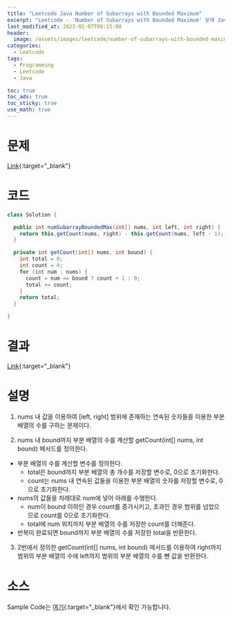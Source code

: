 ```yaml
---
title: "Leetcode Java Number of Subarrays with Bounded Maximum"
excerpt: "Leetcode - 'Number of Subarrays with Bounded Maximum' 문제 Java 풀이"
last_modified_at: 2023-01-07T09:15:00
header:
  image: /assets/images/leetcode/number-of-subarrays-with-bounded-maximum.png
categories:
  - Leetcode
tags:
  - Programming
  - Leetcode
  - Java

toc: true
toc_ads: true
toc_sticky: true
use_math: true
---
```

# 문제
[Link](https://leetcode.com/problems/number-of-subarrays-with-bounded-maximum){:target="_blank"}

# 코드
```java
class Solution {

  public int numSubarrayBoundedMax(int[] nums, int left, int right) {
    return this.getCount(nums, right) - this.getCount(nums, left - 1);
  }

  private int getCount(int[] nums, int bound) {
    int total = 0;
    int count = 0;
    for (int num : nums) {
      count = num <= bound ? count + 1 : 0;
      total += count;
    }
    return total;
  }

}
```

# 결과
[Link](https://leetcode.com/problems/valid-tic-tac-toe-state/submissions/871904979/){:target="_blank"}

# 설명
1. nums 내 값을 이용하여 [left, right] 범위에 존재하는 연속된 숫자들을 이용한 부분 배열의 수를 구하는 문제이다.

2. nums 내 bound까지 부분 배열의 수를 계산할 getCount(int[] nums, int bound) 메서드를 정의한다.
- 부분 배열의 수를 계산할 변수를 정의한다.
  - total은 bound까지 부분 배열의 총 개수를 저장할 변수로, 0으로 초기화한다.
  - count는 nums 내 연속된 값들을 이용한 부분 배열의 숫자를 저장할 변수로, 0으로 초기화한다.
- nums의 값들을 차례대로 num에 넣어 아래를 수행한다.
  - num이 bound 이하인 경우 count를 증가시키고, 초과인 경우 범위를 넘었으므로 count를 0으로 초기화한다.
  - total에 num 위치까지 부분 배열의 수를 저장한 count를 더해준다.
- 반복이 완료되면 bound까지 부분 배열의 수를 저장한 total을 반환한다.

3. 2번에서 정의한 getCount(int[] nums, int bound) 메서드를 이용하여 right까지 범위의 부분 배열의 수에 left까지 범위의 부분 배열의 수를 뺀 값을 반환한다.

# 소스
Sample Code는 [여기](https://github.com/GracefulSoul/leetcode/blob/master/src/main/java/gracefulsoul/problems/NumberOfSubarraysWithBoundedMaximum.java){:target="_blank"}에서 확인 가능합니다.
